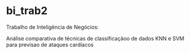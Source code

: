 # bi_trab2
Trabalho de Inteligência de Negócios: 

Análise comparativa de técnicas de classificaçãoo de dados KNN e SVM para previsao de ataques cardíacos
